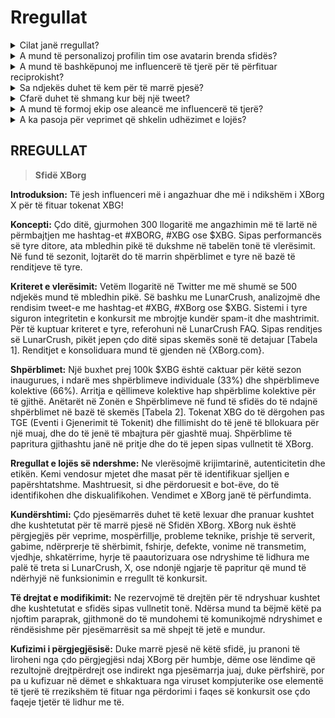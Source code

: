 # Rregullat

<details>

<summary>Cilat janë rregullat?</summary>

Ju lutemi [shikoni poshtë](rules-test.md#rules). Ju lutemi të keni parasysh se ato plotësohen nga Kushtet dhe Kushtetutat që çdo pjesëmarrës pranon.

</details>

<details>

<summary>A mund të personalizoj profilin tim ose avatarin brenda sfidës?</summary>

Personalizimi i profilin ose avatarit tuaj në XBorg.gg ose Twitter gjatë lojës nuk ndikon në të dhënat e mbledhura përmes LunarCrush. Të dhënat lidhen me emrin tuaj në Twitter dhe jo me imazhin e profilin tuaj.

</details>

<details>

<summary>A mund të bashkëpunoj me influencerë të tjerë për të përfituar reciprokisht?</summary>

Absolutisht, angazhimi në bashkëpunime me influencerë të tjerë mund të rrisë ndjeshëm angazhimin e tweet-ave tuaja dhe të amplifikojë dukshmërinë e projektit tonë. Sa kohë këto bashkëpunime respektojnë udhëzimet, ato inkurajohen.

</details>

<details>

<summary>Sa ndjekës duhet të kem për të marrë pjesë?</summary>

Sfidën e mund ta marrë pjesë çdo i interesuar, por pikët tuaja do të numërohen vetëm nëse keni të paktën 500 ndjekës në Twitter.

</details>

<details>

<summary>Cfarë duhet të shmang kur bëj një tweet?</summary>

Disa faktorë merren në konsideratë për të identifikuar spam-in: Fjalë të përsëritura, hashtag-e të pa lidhura me temën dhe terma të ndaluara si "Giveaways", "Airdrops" dhe "Sweepstakes". Për më shumë informacion, vizitoni: [https://lunarcrush.com/faq/how-does-lunarcrush-recognize-spam](https://lunarcrush.com/faq/how-does-lunarcrush-recognize-spam)

</details>

<details>

<summary>A mund të formoj ekip ose aleancë me influencerë të tjerë?</summary>

Absolutisht, angazhimi në bashkëpunime me influencerë të tjerë mund të rrisë ndjeshëm angazhimin e tweet-ave tuaja dhe të amplifikojë dukshmërinë e projektit tonë. Sa kohë këto bashkëpunime respektojnë udhëzimet, ato inkurajohen.

</details>

<details>

<summary>A ka pasoja për veprimet që shkelin udhëzimet e lojës?</summary>

LunarCrush ka sisteme të automatizuara për të zbuluar lloje të ndryshme të sjelljes së gabuar. Pas zbulimit, LunarCrush nuk do t'ju njohë më si influencer, duke rezultuar në ndalimin e mbledhjes së pikave. Nëse kërkohet, ju gjithashtu mund të përballeni me diskualifikim nga konkursi, duke humbur kështu të drejtën për të pretenduar shpërblime.

</details>

## **RREGULLAT**

> **Sfidë XBorg**

**Introduksion:** Të jesh influenceri më i angazhuar dhe më i ndikshëm i XBorg X për të fituar tokenat XBG!

**Koncepti:** Çdo ditë, gjurmohen 300 llogaritë me angazhimin më të lartë në përmbajtjen me hashtag-et #XBORG, #XBG ose $XBG. Sipas performancës së tyre ditore, ata mbledhin pikë të dukshme në tabelën tonë të vlerësimit. Në fund të sezonit, lojtarët do të marrin shpërblimet e tyre në bazë të renditjeve të tyre.

**Kriteret e vlerësimit:** Vetëm llogaritë në Twitter me më shumë se 500 ndjekës mund të mbledhin pikë. Së bashku me LunarCrush, analizojmë dhe rendisim tweet-e me hashtag-et #XBG, #XBorg ose $XBG. Sistemi i tyre siguron integritetin e konkursit me mbrojtje kundër spam-it dhe mashtrimit. Për të kuptuar kriteret e tyre, referohuni në LunarCrush FAQ. Sipas renditjes së LunarCrush, pikët jepen çdo ditë sipas skemës sonë të detajuar \[Tabela 1]. Renditjet e konsoliduara mund të gjenden në {XBorg.com}.

**Shpërblimet:** Një buxhet prej 100k $XBG është caktuar për këtë sezon inaugurues, i ndarë mes shpërblimeve individuale (33%) dhe shpërblimeve kolektive (66%). Arritja e qëllimeve kolektive hap shpërblime kolektive për të gjithë. Anëtarët në Zonën e Shpërblimeve në fund të sfidës do të ndajnë shpërblimet në bazë të skemës \[Tabela 2]. Tokenat XBG do të dërgohen pas TGE (Eventi i Gjenerimit të Tokenit) dhe fillimisht do të jenë të bllokuara për një muaj, dhe do të jenë të mbajtura për gjashtë muaj. Shpërblime të papritura gjithashtu janë në pritje dhe do të jepen sipas vullnetit të XBorg.

**Rregullat e lojës së ndershme:** Ne vlerësojmë krijimtarinë, autenticitetin dhe etikën. Kemi vendosur mjetet dhe masat për të identifikuar sjelljen e papërshtatshme. Mashtruesit, si dhe përdoruesit e bot-ëve, do të identifikohen dhe diskualifikohen. Vendimet e XBorg janë të përfundimta.

**Kundërshtimi:** Çdo pjesëmarrës duhet të ketë lexuar dhe pranuar kushtet dhe kushtetutat për të marrë pjesë në Sfidën XBorg. XBorg nuk është përgjegjës për veprime, mospërfillje, probleme teknike, prishje të serverit, gabime, ndërprerje të shërbimit, fshirje, defekte, vonime në transmetim, vjedhje, shkatërrime, hyrje të paautorizuara ose ndryshime të lidhura me palë të treta si LunarCrush, X, ose ndonjë ngjarje të papritur që mund të ndërhyjë në funksionimin e rregullt të konkursit.

**Të drejtat e modifikimit:** Ne rezervojmë të drejtën për të ndryshuar kushtet dhe kushtetutat e sfidës sipas vullnetit tonë. Ndërsa mund ta bëjmë këtë pa njoftim paraprak, gjithmonë do të mundohemi të komunikojmë ndryshimet e rëndësishme për pjesëmarrësit sa më shpejt të jetë e mundur.

**Kufizimi i përgjegjësisë:** Duke marrë pjesë në këtë sfidë, ju pranoni të liroheni nga çdo përgjegjësi ndaj XBorg për humbje, dëme ose lëndime që rezultojnë drejtpërdrejt ose indirekt nga pjesëmarrja juaj, duke përfshirë, por pa u kufizuar në dëmet e shkaktuara nga viruset kompjuterike ose elementë të tjerë të rrezikshëm të fituar nga përdorimi i faqes së konkursit ose çdo faqeje tjetër të lidhur me të.